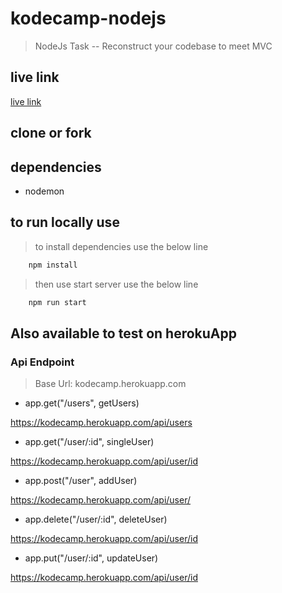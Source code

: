 # kodecamp-nodejs
> NodeJs Task -- Reconstruct your codebase to meet MVC
## live link
[live link](https://kodecamp.herokuapp.com/api)

## clone or fork

## dependencies
- nodemon

## to run locally use
> to install dependencies use the below line

```bash
    npm install
```
> then use start server use the below line

```bash
    npm run start
```

## Also available to test on herokuApp

### Api Endpoint
> Base Url: kodecamp.herokuapp.com

- app.get("/users", getUsers)

https://kodecamp.herokuapp.com/api/users

- app.get("/user/:id", singleUser)

https://kodecamp.herokuapp.com/api/user/id

- app.post("/user", addUser)

https://kodecamp.herokuapp.com/api/user/

- app.delete("/user/:id", deleteUser)

https://kodecamp.herokuapp.com/api/user/id

- app.put("/user/:id", updateUser)

https://kodecamp.herokuapp.com/api/user/id


